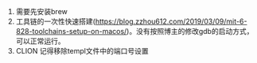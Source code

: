 1. 需要先安装brew
2. 工具链的一次性快速搭建(https://blog.zzhou612.com/2019/03/09/mit-6-828-toolchains-setup-on-macos/)。没有按照博主的修改gdb的启动方式，可以正常运行。
3. CLION 记得移除templ文件中的端口号设置
